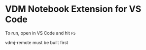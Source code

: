 # VDM Notebook Extension for VS Code

To run, open in VS Code and hit `F5`

vdmj-remote must be built first